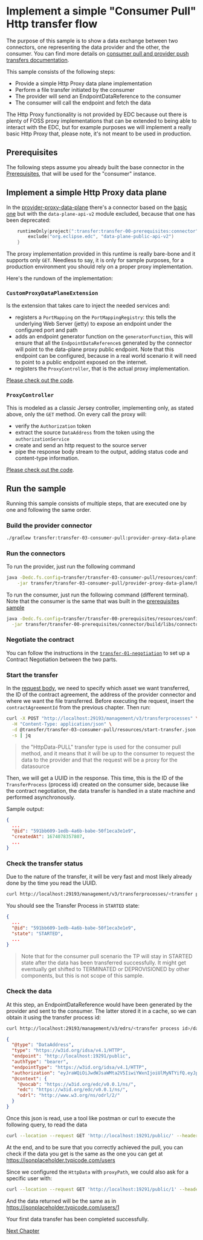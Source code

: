# Implement a simple "Consumer Pull" Http transfer flow

The purpose of this sample is to show a data exchange between two connectors, one representing the
data provider and the other, the consumer. You can find more details
on [consumer pull and provider push transfers documentation](https://eclipse-edc.github.io/documentation/for-adopters/control-plane/#consumer-pull-and-provider-push-transfers).

This sample consists of the following steps:

* Provide a simple Http Proxy data plane implementation
* Perform a file transfer initiated by the consumer
* The provider will send an EndpointDataReference to the consumer
* The consumer will call the endpoint and fetch the data

The Http Proxy functionality is not provided by EDC because out there is plenty of FOSS proxy implementations that can
be extended to being able to interact with the EDC, but for example purposes we will implement a really basic Http Proxy
that, please note, it's not meant to be used in production.

## Prerequisites

The following steps assume you already built the base connector in the [Prerequisites](../transfer-00-prerequisites/README.md),
that will be used for the "consumer" instance.

## Implement a simple Http Proxy data plane

In the [provider-proxy-data-plane](provider-proxy-data-plane) there's a connector based on the [basic one](../transfer-00-prerequisites/connector)
but with the `data-plane-api-v2` module excluded, because that one has been deprecated:

```kotlin
    runtimeOnly(project(":transfer:transfer-00-prerequisites:connector")) {
        exclude("org.eclipse.edc", "data-plane-public-api-v2")
    }
```

The proxy implementation provided in this runtime is really bare-bone and it supports only `GET`. Needless to say, it is
only for sample purposes, for a production environment you should rely on a proper proxy implementation.

Here's the rundown of the implementation:

### `CustomProxyDataPlaneExtension`

Is the extension that takes care to inject the needed services and:
- registers a `PortMapping` on the `PortMappingRegistry`: this tells the underlying Web Server (jetty) to expose an endpoint
  under the configured port and path
- adds an endpoint generator function on the `generatorFunction`, this will ensure that all the `EndpointDataReference`s
  generated by the connector will point to the data-plane proxy public endpoint. Note that this endpoint can be configured,
  because in a real world scenario it will need to point to a public endpoint exposed on the internet.
- registers the `ProxyController`, that is the actual proxy implementation.

[Please check out the code](provider-proxy-data-plane/src/main/java/org/eclipse/edc/sample/extension/proxy/CustomProxyDataPlaneExtension.java).

### `ProxyController`

This is modeled as a classic Jersey controller, implementing only, as stated above, only the `GET` method.
On every call the proxy will:
- verify the `Authorization` token
- extract the source `DataAddress` from the token using the `authorizationService`
- create and send an http request to the source server
- pipe the response body stream to the output, adding status code and content-type information. 

[Please check out the code](provider-proxy-data-plane/src/main/java/org/eclipse/edc/sample/extension/proxy/ProxyController.java).

## Run the sample

Running this sample consists of multiple steps, that are executed one by one and following the same
order.

### Build the provider connector

```bash
./gradlew transfer:transfer-03-consumer-pull:provider-proxy-data-plane:build
```

### Run the connectors

To run the provider, just run the following command

```bash
java -Dedc.fs.config=transfer/transfer-03-consumer-pull/resources/configuration/provider.properties \
    -jar transfer/transfer-03-consumer-pull/provider-proxy-data-plane/build/libs/connector.jar
```

To run the consumer, just run the following command (different terminal). Note that the consumer is the same that was built
in the [prerequisites sample](../transfer-00-prerequisites)

```bash
java -Dedc.fs.config=transfer/transfer-00-prerequisites/resources/configuration/consumer-configuration.properties \
  -jar transfer/transfer-00-prerequisites/connector/build/libs/connector.jar
```

### Negotiate the contract

You can follow the instructions in the [`transfer-01-negotiation`](../transfer-01-negotiation/README.md) to set up a
Contract Negotiation between the two parts.

### Start the transfer

In the [request body](resources/start-transfer.json), we need to specify which asset we want transferred, the ID of the
contract agreement, the address of the provider connector and where we want the file transferred.
Before executing the request, insert the `contractAgreementId` from the previous chapter. Then run:

```bash
curl -X POST "http://localhost:29193/management/v3/transferprocesses" \
  -H "Content-Type: application/json" \
  -d @transfer/transfer-03-consumer-pull/resources/start-transfer.json \
  -s | jq
```

> the "HttpData-PULL" transfer type is used for the consumer pull method, and it means that it will be up to
> the consumer to request the data to the provider and that the request will be a proxy for the datasource

Then, we will get a UUID in the response. This time, this is the ID of the `TransferProcess` (process id) created on the
consumer side, because like the contract negotiation, the data transfer is handled in a state machine and performed
asynchronously.

Sample output:

```json
{
  ...
  "@id": "591bb609-1edb-4a6b-babe-50f1eca3e1e9",
  "createdAt": 1674078357807,
  ...
}
```

### Check the transfer status

Due to the nature of the transfer, it will be very fast and most likely already done by the time you
read the UUID.

```bash
curl http://localhost:29193/management/v3/transferprocesses/<transfer process id> | jq
```

You should see the Transfer Process in `STARTED` state:

```json
{
  ...
  "@id": "591bb609-1edb-4a6b-babe-50f1eca3e1e9",
  "state": "STARTED",
  ...
}

```

> Note that for the consumer pull scenario the TP will stay in STARTED state after the data has been transferred successfully.
> It might get eventually get shifted to TERMINATED or DEPROVISIONED by other components, but this is not scope of this sample.

### Check the data

At this step, an EndpointDataReference would have been generated by the provider and sent to the consumer. The latter
stored it in a cache, so we can obtain it using the transfer process id:
```bash
curl http://localhost:29193/management/v3/edrs/<transfer process id>/dataaddress | jq
```

```json
{
  "@type": "DataAddress",
  "type": "https://w3id.org/idsa/v4.1/HTTP",
  "endpoint": "http://localhost:19291/public",
  "authType": "bearer",
  "endpointType": "https://w3id.org/idsa/v4.1/HTTP",
  "authorization": "eyJraWQiOiJwdWJsaWMta2V5IiwiYWxnIjoiUlMyNTYifQ.eyJpc3MiOiJwcm92aWRlciIsImF1ZCI6ImNvbnN1bWVyIiwic3ViIjoicHJvdmlkZXIiLCJpYXQiOjE3MTc3NjkyMzEyOTYsImp0aSI6IjM2M2RhMGU4LWZmOGItNDY1My05YjQwLWY4MjdlMWMzOGMzYyJ9.WOVPz6m7XzIrbiMTfLqOXacGYz8Xk_-iQu7gmxoIgDFYsgo0da2Iv51EsugIpqbodPsmB0kK7zkyrmsFOfAASAq7fjsy4gQF-u5egYwoGpcxjYaJJdQa5lkwjC0fRxdVFVwZwrOaT5Mg-vGA9HssTEnlA64q-O0ae_aTH5ToflmPDM3FhAgL55I3odM5ysM2POEJY6pgOxIV9XjuhZFl_i_iTiUCZy__oQUZiYk58wKoqfK758Sy1WzpH-eyZCDUi_Z3n6cJB80_0ZThoPhtiFH7Tl9DfStnjsCoaeqMLFnTXp0s8h4ZGFmjfBc-72aAdRQqqLDT8WXNg3Csv5B56Q",
  "@context": {
    "@vocab": "https://w3id.org/edc/v0.0.1/ns/",
    "edc": "https://w3id.org/edc/v0.0.1/ns/",
    "odrl": "http://www.w3.org/ns/odrl/2/"
  }
}

```

Once this json is read, use a tool like postman or curl to execute the following query, to read the
data

```bash
curl --location --request GET 'http://localhost:19291/public/' --header 'Authorization: <edr authorization attribute>'
```

At the end, and to be sure that you correctly achieved the pull, you can check if the data you get
is the same as the one you can get at https://jsonplaceholder.typicode.com/users


Since we configured the `HttpData` with `proxyPath`, we could also ask for a specific user with:

```bash
curl --location --request GET 'http://localhost:19291/public/1' --header 'Authorization: <auth code>'
```

And the data returned will be the same as in https://jsonplaceholder.typicode.com/users/1

Your first data transfer has been completed successfully.

[Next Chapter](../transfer-04-event-consumer/README.md)
